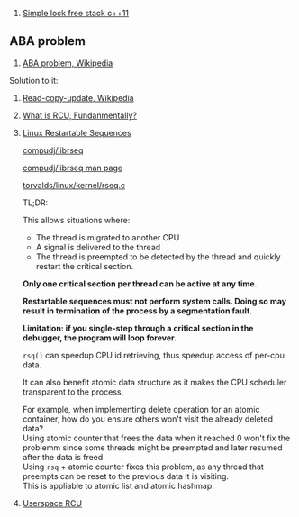  1. [Simple lock free stack c++11]
 
## ABA problem
 1. [ABA problem, Wikipedia]
 
 Solution to it:
 
 1. [Read-copy-update, Wikipedia]
 2. [What is RCU, Fundanmentally?]
 3. [Linux Restartable Sequences](https://www.efficios.com/blog/2019/02/08/linux-restartable-sequences/)
    
    [compudj/librseq](https://github.com/compudj/librseq)
    
    [compudj/librseq man page](https://github.com/compudj/librseq/blob/master/doc/man/rseq.2)
    
    [torvalds/linux/kernel/rseq.c](https://github.com/torvalds/linux/blob/master/kernel/rseq.c)
    
    TL;DR:
    
    This allows situations where:
     - The thread is migrated to another CPU
     - A signal is delivered to the thread
     - The thread is preempted
    to be detected by the thread and quickly restart the critical section.
    
    **Only one critical section per thread can be active at any time**.
    
    **Restartable sequences must not perform system calls. Doing so may result in termination of the process by a segmentation fault.**
    
    **Limitation: if you single-step through a critical section in the debugger, the program will loop forever.**
    
    `rsq()` can speedup CPU id retrieving, thus speedup access of per-cpu data.
    
    It can also benefit atomic data structure as it makes the CPU scheduler transparent to the process.
    
    For example, when implementing delete operation for an atomic container, how do you ensure others won't visit the already deleted data?
    <br>Using atomic counter that frees the data when it reached 0 won't fix the problemm since some threads might be preempted and later resumed after 
    the data is freed.
    <br>Using `rsq` + atomic counter fixes this problem, as any thread that preempts can be reset to the previous data it is visiting.
    <br>This is appliable to atomic list and atomic hashmap.
    
 4. [Userspace RCU](https://liburcu.org/)

[Simple lock free stack c++11]: https://stackoverflow.com/questions/26747265/simple-lock-free-stack-c11
[ABA problem, Wikipedia]: https://en.wikipedia.org/wiki/ABA_problem
[Read-copy-update, Wikipedia]: https://en.wikipedia.org/wiki/Read-copy-update
[What is RCU, Fundanmentally?]: https://lwn.net/Articles/262464/
